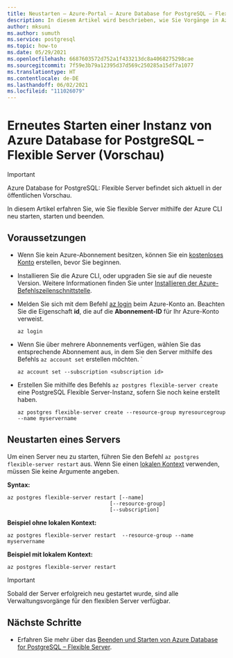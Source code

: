 ```yaml
---
title: Neustarten – Azure-Portal – Azure Database for PostgreSQL – Flexible Server
description: In diesem Artikel wird beschrieben, wie Sie Vorgänge in Azure Database for PostgreSQL über die Azure-Befehlszeilenschnittstelle neu starten.
author: mksuni
ms.author: sumuth
ms.service: postgresql
ms.topic: how-to
ms.date: 05/29/2021
ms.openlocfilehash: 6687603572d752a1f433213dc8a4068275298cae
ms.sourcegitcommit: 7f59e3b79a12395d37d569c250285a15df7a1077
ms.translationtype: HT
ms.contentlocale: de-DE
ms.lasthandoff: 06/02/2021
ms.locfileid: "111026079"
---
```

# <a name="restart-an-azure-database-for-postgresql---flexible-server-preview"></a>Erneutes Starten einer Instanz von Azure Database for PostgreSQL – Flexible Server (Vorschau)

> [!IMPORTANT]
> Azure Database for PostgreSQL: Flexible Server befindet sich aktuell in der öffentlichen Vorschau.

In diesem Artikel erfahren Sie, wie Sie flexible Server mithilfe der Azure CLI neu starten, starten und beenden.

## <a name="prerequisites"></a>Voraussetzungen

- Wenn Sie kein Azure-Abonnement besitzen, können Sie ein [kostenloses Konto](https://azure.microsoft.com/free/) erstellen, bevor Sie beginnen.
- Installieren Sie die Azure CLI, oder upgraden Sie sie auf die neueste Version. Weitere Informationen finden Sie unter [Installieren der Azure-Befehlszeilenschnittstelle](/cli/azure/install-azure-cli).
-  Melden Sie sich mit dem Befehl [az login](/cli/azure/reference-index#az_login) beim Azure-Konto an. Beachten Sie die Eigenschaft **id**, die auf die **Abonnement-ID** für Ihr Azure-Konto verweist.

    ```azurecli-interactive
    az login
    ````

- Wenn Sie über mehrere Abonnements verfügen, wählen Sie das entsprechende Abonnement aus, in dem Sie den Server mithilfe des Befehls ```az account set``` erstellen möchten.
`
    ```azurecli
    az account set --subscription <subscription id>
    ```

- Erstellen Sie mithilfe des Befehls ```az postgres flexible-server create``` eine PostgreSQL Flexible Server-Instanz, sofern Sie noch keine erstellt haben.

    ```azurecli
    az postgres flexible-server create --resource-group myresourcegroup --name myservername
    ```

## <a name="restart-a-server"></a>Neustarten eines Servers
Um einen Server neu zu starten, führen Sie den Befehl ```az postgres flexible-server restart``` aus. Wenn Sie einen [lokalen Kontext](/cli/azure/config/param-persist) verwenden, müssen Sie keine Argumente angeben.

**Syntax:**
```azurecli
az postgres flexible-server restart [--name]
                                 [--resource-group]
                                 [--subscription]
```

**Beispiel ohne lokalen Kontext:**
```azurecli
az postgres flexible-server restart  --resource-group --name myservername
```

**Beispiel mit lokalem Kontext:**
```azurecli
az postgres flexible-server restart
```

> [!IMPORTANT]
> Sobald der Server erfolgreich neu gestartet wurde, sind alle Verwaltungsvorgänge für den flexiblen Server verfügbar.

## <a name="next-steps"></a>Nächste Schritte
- Erfahren Sie mehr über das [Beenden und Starten von Azure Database for PostgreSQL – Flexible Server](./how-to-stop-start-server-cli.md).


